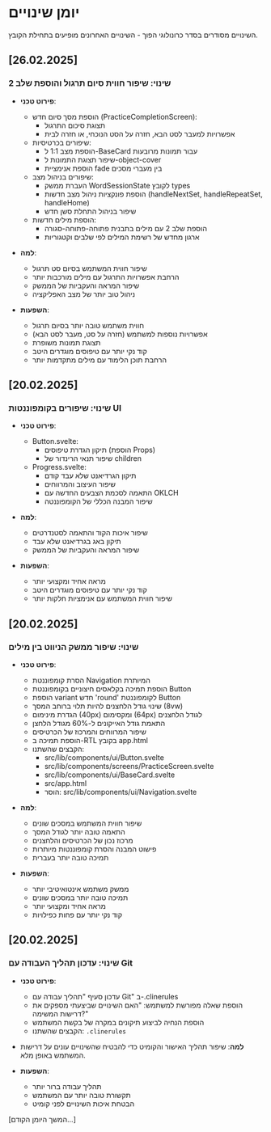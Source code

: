 # יומן שינויים

השינויים מסודרים בסדר כרונולוגי הפוך - השינויים האחרונים מופיעים בתחילת הקובץ.

## [26.02.2025]

### שינוי: שיפור חווית סיום תרגול והוספת שלב 2

- **פירוט טכני**:

  - הוספת מסך סיום חדש (PracticeCompletionScreen):
    - תצוגת סיכום התרגול
    - אפשרויות למעבר לסט הבא, חזרה על הסט הנוכחי, או חזרה לבית
  - שיפורים בכרטיסיות:
    - הוספת מצב 1:1 ל-BaseCard עבור תמונות מרובעות
    - שיפור תצוגת התמונות ל-object-cover
    - הוספת אנימציית fade בין מעברי מסכים
  - שיפורים בניהול מצב:
    - העברת ממשק WordSessionState לקובץ types
    - הוספת פונקציות ניהול מצב חדשות (handleNextSet, handleRepeatSet, handleHome)
    - שיפור בניהול התחלת סשן חדש
  - הוספת מילים חדשות:
    - הוספת שלב 2 עם מילים בתבנית פתוחה-פתוחה-סגורה
    - ארגון מחדש של רשימת המילים לפי שלבים וקטגוריות

- **למה**:

  - שיפור חווית המשתמש בסיום סט תרגול
  - הרחבת אפשרויות התרגול עם מילים מורכבות יותר
  - שיפור המראה והעקביות של הממשק
  - ניהול טוב יותר של מצב האפליקציה

- **השפעות**:
  - חווית משתמש טובה יותר בסיום תרגול
  - אפשרויות נוספות למשתמש (חזרה על סט, מעבר לסט הבא)
  - תצוגת תמונות משופרת
  - קוד נקי יותר עם טיפוסים מוגדרים היטב
  - הרחבת תוכן הלימוד עם מילים מתקדמות יותר

## [20.02.2025]

### שינוי: שיפורים בקומפוננטות UI

- **פירוט טכני**:

  - Button.svelte:
    - תיקון הגדרת טיפוסים (הוספת Props)
    - שיפור תנאי הרינדור של children
  - Progress.svelte:
    - תיקון הגרדיאנט שלא עבד קודם
    - שיפור העיצוב והמרווחים
    - התאמה לסכמת הצבעים החדשה עם OKLCH
    - שיפור המבנה הכללי של הקומפוננטה

- **למה**:

  - שיפור איכות הקוד והתאמה לסטנדרטים
  - תיקון באג בגרדיאנט שלא עבד
  - שיפור המראה והעקביות של הממשק

- **השפעות**:
  - מראה אחיד ומקצועי יותר
  - קוד נקי יותר עם טיפוסים מוגדרים היטב
  - שיפור חווית המשתמש עם אנימציות חלקות יותר

## [20.02.2025]

### שינוי: שיפור ממשק הניווט בין מילים

- **פירוט טכני**:

  - הסרת קומפוננטת Navigation המיותרת
  - הוספת תמיכה בקלאסים חיצוניים בקומפוננטת Button
  - הוספת variant חדש 'round' לקומפוננטת Button
  - שינוי גודל הלחצנים להיות תלוי ברוחב המסך (8vw)
  - הגדרת מינימום (40px) ומקסימום (64px) לגודל הלחצנים
  - התאמת גודל האייקונים ל-60% מגודל הלחצן
  - שיפור המרווחים והמרכוז של הכרטיסים
  - הוספת תמיכה ב-RTL בקובץ app.html
  - הקבצים שהשתנו:
    - src/lib/components/ui/Button.svelte
    - src/lib/components/screens/PracticeScreen.svelte
    - src/lib/components/ui/BaseCard.svelte
    - src/app.html
    - הוסר: src/lib/components/ui/Navigation.svelte

- **למה**:

  - שיפור חווית המשתמש במסכים שונים
  - התאמה טובה יותר לגודל המסך
  - מרכוז נכון של הכרטיסים והלחצנים
  - פישוט המבנה והסרת קומפוננטות מיותרות
  - תמיכה טובה יותר בעברית

- **השפעות**:
  - ממשק משתמש אינטואיטיבי יותר
  - תמיכה טובה יותר במסכים שונים
  - מראה אחיד ומקצועי יותר
  - קוד נקי יותר עם פחות כפילויות

## [20.02.2025]

### שינוי: עדכון תהליך העבודה עם Git

- **פירוט טכני**:

  - עדכון סעיף "תהליך עבודה עם Git" ב-.clinerules
  - הוספת שאלה מפורשת למשתמש: "האם השינויים שביצעתי מספקים את דרישות המשימה?"
  - הוספת הנחיה לביצוע תיקונים במקרה של בקשת המשתמש
  - הקבצים שהשתנו: `.clinerules`

- **למה**:
  שיפור תהליך האישור והקומיט כדי להבטיח שהשינויים עונים על דרישות המשתמש באופן מלא.

- **השפעות**:
  - תהליך עבודה ברור יותר
  - תקשורת טובה יותר עם המשתמש
  - הבטחת איכות השינויים לפני קומיט

[המשך היומן הקודם...]

